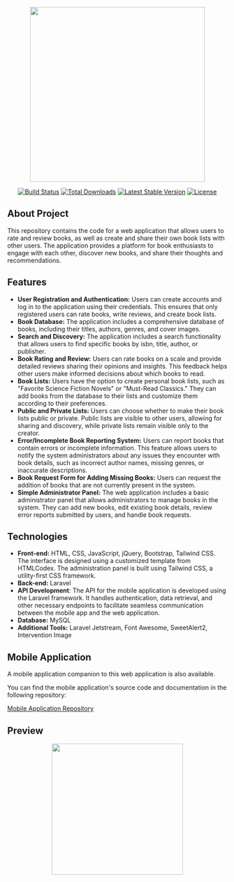 <p align="center"><a href="https://laravel.com" target="_blank"><img src="https://raw.githubusercontent.com/laravel/art/master/logo-lockup/5%20SVG/2%20CMYK/1%20Full%20Color/laravel-logolockup-cmyk-red.svg" width="400"></a></p>

<p align="center">
<a href="https://travis-ci.org/laravel/framework"><img src="https://travis-ci.org/laravel/framework.svg" alt="Build Status"></a>
<a href="https://packagist.org/packages/laravel/framework"><img src="https://img.shields.io/packagist/dt/laravel/framework" alt="Total Downloads"></a>
<a href="https://packagist.org/packages/laravel/framework"><img src="https://img.shields.io/packagist/v/laravel/framework" alt="Latest Stable Version"></a>
<a href="https://packagist.org/packages/laravel/framework"><img src="https://img.shields.io/packagist/l/laravel/framework" alt="License"></a>
</p>

## About Project

This repository contains the code for a web application that allows users to rate and review books, as well as create and share their own book lists with other users. The application provides a platform for book enthusiasts to engage with each other, discover new books, and share their thoughts and recommendations.

## Features
- **User Registration and Authentication:** Users can create accounts and log in to the application using their credentials. This ensures that only registered users can rate books, write reviews, and create book lists.
- **Book Database:** The application includes a comprehensive database of books, including their titles, authors, genres, and cover images.
- **Search and Discovery:** The application includes a search functionality that allows users to find specific books by isbn, title, author, or publisher. 
- **Book Rating and Review:** Users can rate books on a scale and provide detailed reviews sharing their opinions and insights. This feedback helps other users make informed decisions about which books to read.
- **Book Lists:**  Users have the option to create personal book lists, such as "Favorite Science Fiction Novels" or "Must-Read Classics." They can add books from the database to their lists and customize them according to their preferences.
- **Public and Private Lists:** Users can choose whether to make their book lists public or private. Public lists are visible to other users, allowing for sharing and discovery, while private lists remain visible only to the creator.
- **Error/Incomplete Book Reporting System:** Users can report books that contain errors or incomplete information. This feature allows users to notify the system administrators about any issues they encounter with book details, such as incorrect author names, missing genres, or inaccurate descriptions.
- **Book Request Form for Adding Missing Books:** Users can request the addition of books that are not currently present in the system.
- **Simple Administrator Panel:** The web application includes a basic administrator panel that allows administrators to manage books in the system. They can add new books, edit existing book details, review error reports submitted by users, and handle book requests. 

## Technologies
- **Front-end:** HTML, CSS, JavaScript, jQuery, Bootstrap, Tailwind CSS. The interface is designed using a customized template from HTMLCodex. The administration panel is built using Tailwind CSS, a utility-first CSS framework.
- **Back-end:** Laravel
- **API Development**: The API for the mobile application is developed using the Laravel framework. It handles authentication, data retrieval, and other necessary endpoints to facilitate seamless communication between the mobile app and the web application.
- **Database:** MySQL
- **Additional Tools:** Laravel Jetstream, Font Awesome, SweetAlert2, Intervention Image

## Mobile Application

A mobile application companion to this web application is also available.

You can find the mobile application's source code and documentation in the following repository:

[Mobile Application Repository](https://github.com/ahmet-parlak/book-review-flutter)

## Preview

<div align="center">
<img src="project.gif" width="auto" width="300" height="300">
</div>

